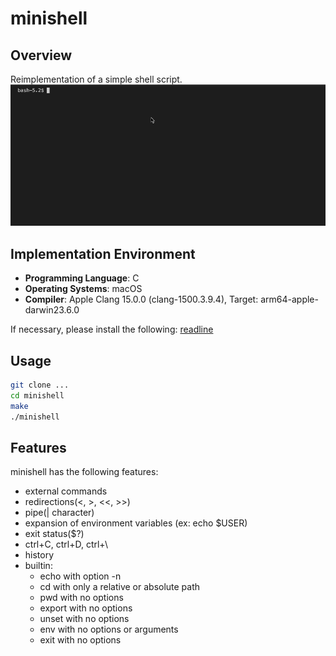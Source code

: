 # minishell

## Overview
Reimplementation of a simple shell script.
![gif](https://github.com/retakashi/minishell/blob/main/minishell.gif)

## Implementation Environment
- **Programming Language**: C
- **Operating Systems**: macOS
- **Compiler**: Apple Clang 15.0.0 (clang-1500.3.9.4), Target: arm64-apple-darwin23.6.0

If necessary, please install the following: [readline](https://formulae.brew.sh/formula/readline)

## Usage
``` bash
git clone ...
cd minishell
make
./minishell
```

## Features
minishell has the following features:
- external commands
- redirections(<, >, <<, >>)
- pipe(| character)
- expansion of environment variables (ex: echo $USER)
- exit status($?)
- ctrl+C, ctrl+D, ctrl+\
- history
- builtin:
  - echo with option -n
  - cd with only a relative or absolute path
  - pwd with no options
  - export with no options
  - unset with no options
  - env with no options or arguments
  - exit with no options
